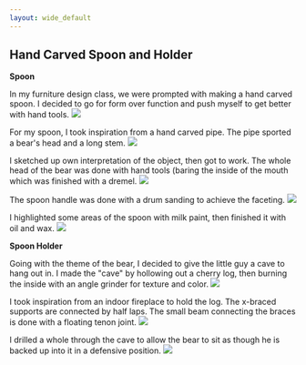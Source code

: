```yaml
---
layout: wide_default
---
```


## Hand Carved Spoon and Holder

__Spoon__

In my furniture design class, we were prompted with making a hand carved spoon. I decided to go for form over function and push myself to get better with hand tools.
<img src="wood_working/spoon_iso.jpg?raw=true"/>


For my spoon, I took inspiration from a hand carved pipe. The pipe sported a bear's head and a long stem.
<img src="wood_working/spoon_pic.jpg?raw=true"/>

I sketched up own interpretation of the object, then got to work. The whole head of the bear was done with hand tools (baring the inside of the mouth which was finished with a dremel.
<img src="wood_working/spoon_front.jpg?raw=true"/>

The spoon handle was done with a drum sanding to achieve the faceting.
<img src="wood_working/spoon_right.jpg?raw=true"/>

I highlighted some areas of the spoon with milk paint, then finished it with oil and wax.
<img src="wood_working/spoon_left.jpg?raw=true"/>


__Spoon Holder__

Going with the theme of the bear, I decided to give the little guy a cave to hang out in. I made the "cave" by hollowing out a cherry log, then burning the inside with an angle grinder for texture and color.
<img src="wood_working/spoon_holder_front.jpg?raw=true"/>

I took inspiration from an indoor fireplace to hold the log. The x-braced supports are connected by half laps. The small beam connecting the braces is done with a floating tenon joint.
<img src="wood_working/spoon_holder_iso.jpg?raw=true"/>

I drilled a whole through the cave to allow the bear to sit as though he is backed up into it in a defensive position.
<img src="wood_working/spoon_holder_back.jpg?raw=true"/>



